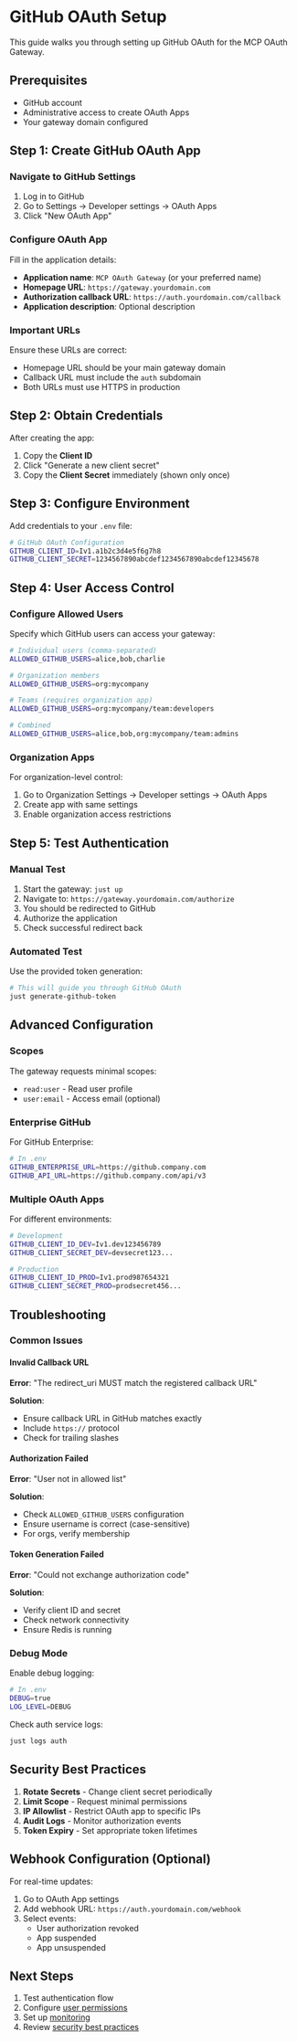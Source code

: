 # GitHub OAuth Setup

This guide walks you through setting up GitHub OAuth for the MCP OAuth Gateway.

## Prerequisites

- GitHub account
- Administrative access to create OAuth Apps
- Your gateway domain configured

## Step 1: Create GitHub OAuth App

### Navigate to GitHub Settings

1. Log in to GitHub
2. Go to Settings → Developer settings → OAuth Apps
3. Click "New OAuth App"

### Configure OAuth App

Fill in the application details:

- **Application name**: `MCP OAuth Gateway` (or your preferred name)
- **Homepage URL**: `https://gateway.yourdomain.com`
- **Authorization callback URL**: `https://auth.yourdomain.com/callback`
- **Application description**: Optional description

### Important URLs

Ensure these URLs are correct:
- Homepage URL should be your main gateway domain
- Callback URL must include the `auth` subdomain
- Both URLs must use HTTPS in production

## Step 2: Obtain Credentials

After creating the app:

1. Copy the **Client ID**
2. Click "Generate a new client secret"
3. Copy the **Client Secret** immediately (shown only once)

## Step 3: Configure Environment

Add credentials to your `.env` file:

```bash
# GitHub OAuth Configuration
GITHUB_CLIENT_ID=Iv1.a1b2c3d4e5f6g7h8
GITHUB_CLIENT_SECRET=1234567890abcdef1234567890abcdef12345678
```

## Step 4: User Access Control

### Configure Allowed Users

Specify which GitHub users can access your gateway:

```bash
# Individual users (comma-separated)
ALLOWED_GITHUB_USERS=alice,bob,charlie

# Organization members
ALLOWED_GITHUB_USERS=org:mycompany

# Teams (requires organization app)
ALLOWED_GITHUB_USERS=org:mycompany/team:developers

# Combined
ALLOWED_GITHUB_USERS=alice,bob,org:mycompany/team:admins
```

### Organization Apps

For organization-level control:

1. Go to Organization Settings → Developer settings → OAuth Apps
2. Create app with same settings
3. Enable organization access restrictions

## Step 5: Test Authentication

### Manual Test

1. Start the gateway: `just up`
2. Navigate to: `https://gateway.yourdomain.com/authorize`
3. You should be redirected to GitHub
4. Authorize the application
5. Check successful redirect back

### Automated Test

Use the provided token generation:

```bash
# This will guide you through GitHub OAuth
just generate-github-token
```

## Advanced Configuration

### Scopes

The gateway requests minimal scopes:
- `read:user` - Read user profile
- `user:email` - Access email (optional)

### Enterprise GitHub

For GitHub Enterprise:

```bash
# In .env
GITHUB_ENTERPRISE_URL=https://github.company.com
GITHUB_API_URL=https://github.company.com/api/v3
```

### Multiple OAuth Apps

For different environments:

```bash
# Development
GITHUB_CLIENT_ID_DEV=Iv1.dev123456789
GITHUB_CLIENT_SECRET_DEV=devsecret123...

# Production
GITHUB_CLIENT_ID_PROD=Iv1.prod987654321
GITHUB_CLIENT_SECRET_PROD=prodsecret456...
```

## Troubleshooting

### Common Issues

#### Invalid Callback URL

**Error**: "The redirect_uri MUST match the registered callback URL"

**Solution**: 
- Ensure callback URL in GitHub matches exactly
- Include `https://` protocol
- Check for trailing slashes

#### Authorization Failed

**Error**: "User not in allowed list"

**Solution**:
- Check `ALLOWED_GITHUB_USERS` configuration
- Ensure username is correct (case-sensitive)
- For orgs, verify membership

#### Token Generation Failed

**Error**: "Could not exchange authorization code"

**Solution**:
- Verify client ID and secret
- Check network connectivity
- Ensure Redis is running

### Debug Mode

Enable debug logging:

```bash
# In .env
DEBUG=true
LOG_LEVEL=DEBUG
```

Check auth service logs:
```bash
just logs auth
```

## Security Best Practices

1. **Rotate Secrets** - Change client secret periodically
2. **Limit Scope** - Request minimal permissions
3. **IP Allowlist** - Restrict OAuth app to specific IPs
4. **Audit Logs** - Monitor authorization events
5. **Token Expiry** - Set appropriate token lifetimes

## Webhook Configuration (Optional)

For real-time updates:

1. Go to OAuth App settings
2. Add webhook URL: `https://auth.yourdomain.com/webhook`
3. Select events:
   - User authorization revoked
   - App suspended
   - App unsuspended

## Next Steps

1. Test authentication flow
2. Configure [user permissions](../usage/token-management.md)
3. Set up [monitoring](../usage/monitoring.md)
4. Review [security best practices](../architecture/security.md)